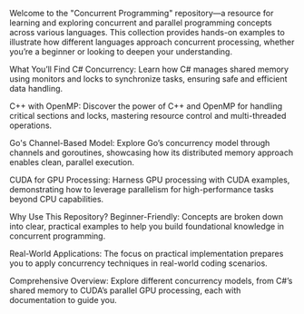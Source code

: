 Welcome to the "Concurrent Programming" repository—a resource for learning and exploring concurrent and parallel programming concepts across various languages. This collection provides hands-on examples to illustrate how different languages approach concurrent processing, whether you’re a beginner or looking to deepen your understanding.

What You’ll Find
C# Concurrency: Learn how C# manages shared memory using monitors and locks to synchronize tasks, ensuring safe and efficient data handling.

C++ with OpenMP: Discover the power of C++ and OpenMP for handling critical sections and locks, mastering resource control and multi-threaded operations.

Go's Channel-Based Model: Explore Go’s concurrency model through channels and goroutines, showcasing how its distributed memory approach enables clean, parallel execution.

CUDA for GPU Processing: Harness GPU processing with CUDA examples, demonstrating how to leverage parallelism for high-performance tasks beyond CPU capabilities.

Why Use This Repository?
Beginner-Friendly: Concepts are broken down into clear, practical examples to help you build foundational knowledge in concurrent programming.

Real-World Applications: The focus on practical implementation prepares you to apply concurrency techniques in real-world coding scenarios.

Comprehensive Overview: Explore different concurrency models, from C#’s shared memory to CUDA’s parallel GPU processing, each with documentation to guide you.
